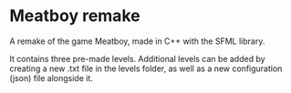 # Meatboy remake

A remake of the game Meatboy, made in C++ with the SFML library.

It contains three pre-made levels. Additional levels can be added by creating a new .txt file in the levels folder, as
well as a new configuration (json) file alongside it.